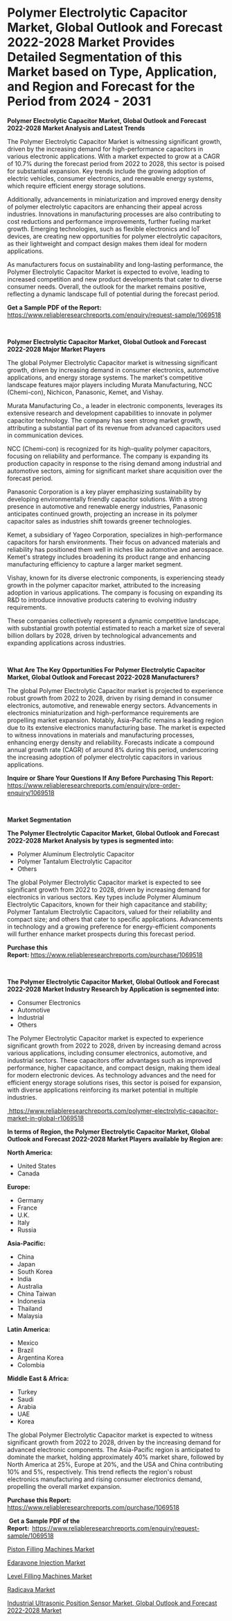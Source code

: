 <p><h1>Polymer Electrolytic Capacitor Market, Global Outlook and Forecast 2022-2028 Market Provides Detailed Segmentation of this Market based on Type, Application, and Region and Forecast for the Period from 2024 - 2031</h1></p><p><strong>Polymer Electrolytic Capacitor Market, Global Outlook and Forecast 2022-2028 Market Analysis and Latest Trends</strong></p>
<p><p>The Polymer Electrolytic Capacitor Market is witnessing significant growth, driven by the increasing demand for high-performance capacitors in various electronic applications. With a market expected to grow at a CAGR of 10.7% during the forecast period from 2022 to 2028, this sector is poised for substantial expansion. Key trends include the growing adoption of electric vehicles, consumer electronics, and renewable energy systems, which require efficient energy storage solutions.</p><p>Additionally, advancements in miniaturization and improved energy density of polymer electrolytic capacitors are enhancing their appeal across industries. Innovations in manufacturing processes are also contributing to cost reductions and performance improvements, further fueling market growth. Emerging technologies, such as flexible electronics and IoT devices, are creating new opportunities for polymer electrolytic capacitors, as their lightweight and compact design makes them ideal for modern applications. </p><p>As manufacturers focus on sustainability and long-lasting performance, the Polymer Electrolytic Capacitor Market is expected to evolve, leading to increased competition and new product developments that cater to diverse consumer needs. Overall, the outlook for the market remains positive, reflecting a dynamic landscape full of potential during the forecast period.</p></p>
<p><strong>Get a Sample PDF of the Report:&nbsp;</strong> <a href="https://www.reliableresearchreports.com/enquiry/request-sample/1069518?utm_campaign=5&utm_medium=2&utm_source=Github&utm_content=ia&utm_term=04122024&utm_id=polymer-electrolytic-capacitor-market-global-outlook-and-forecast-2022-2028">https://www.reliableresearchreports.com/enquiry/request-sample/1069518</a></p>
<p>&nbsp;</p>
<p><strong>Polymer Electrolytic Capacitor Market, Global Outlook and Forecast 2022-2028 Major Market Players</strong></p>
<p><p>The global Polymer Electrolytic Capacitor market is witnessing significant growth, driven by increasing demand in consumer electronics, automotive applications, and energy storage systems. The market's competitive landscape features major players including Murata Manufacturing, NCC (Chemi-con), Nichicon, Panasonic, Kemet, and Vishay.</p><p>Murata Manufacturing Co., a leader in electronic components, leverages its extensive research and development capabilities to innovate in polymer capacitor technology. The company has seen strong market growth, attributing a substantial part of its revenue from advanced capacitors used in communication devices.</p><p>NCC (Chemi-con) is recognized for its high-quality polymer capacitors, focusing on reliability and performance. The company is expanding its production capacity in response to the rising demand among industrial and automotive sectors, aiming for significant market share acquisition over the forecast period.</p><p>Panasonic Corporation is a key player emphasizing sustainability by developing environmentally friendly capacitor solutions. With a strong presence in automotive and renewable energy industries, Panasonic anticipates continued growth, projecting an increase in its polymer capacitor sales as industries shift towards greener technologies.</p><p>Kemet, a subsidiary of Yageo Corporation, specializes in high-performance capacitors for harsh environments. Their focus on advanced materials and reliability has positioned them well in niches like automotive and aerospace. Kemet's strategy includes broadening its product range and enhancing manufacturing efficiency to capture a larger market segment.</p><p>Vishay, known for its diverse electronic components, is experiencing steady growth in the polymer capacitor market, attributed to the increasing adoption in various applications. The company is focusing on expanding its R&D to introduce innovative products catering to evolving industry requirements.</p><p>These companies collectively represent a dynamic competitive landscape, with substantial growth potential estimated to reach a market size of several billion dollars by 2028, driven by technological advancements and expanding applications across industries.</p></p>
<p>&nbsp;</p>
<p><strong>What Are The Key Opportunities For Polymer Electrolytic Capacitor Market, Global Outlook and Forecast 2022-2028 Manufacturers?</strong></p>
<p><p>The global Polymer Electrolytic Capacitor market is projected to experience robust growth from 2022 to 2028, driven by rising demand in consumer electronics, automotive, and renewable energy sectors. Advancements in electronics miniaturization and high-performance requirements are propelling market expansion. Notably, Asia-Pacific remains a leading region due to its extensive electronics manufacturing base. The market is expected to witness innovations in materials and manufacturing processes, enhancing energy density and reliability. Forecasts indicate a compound annual growth rate (CAGR) of around 8% during this period, underscoring the increasing adoption of polymer electrolytic capacitors in various applications.</p></p>
<p><strong>Inquire or Share Your Questions If Any Before Purchasing This Report:</strong> <a href="https://www.reliableresearchreports.com/enquiry/pre-order-enquiry/1069518?utm_campaign=5&utm_medium=2&utm_source=Github&utm_content=ia&utm_term=04122024&utm_id=polymer-electrolytic-capacitor-market-global-outlook-and-forecast-2022-2028">https://www.reliableresearchreports.com/enquiry/pre-order-enquiry/1069518</a></p>
<p>&nbsp;</p>
<p><strong>Market Segmentation</strong></p>
<p><strong>The Polymer Electrolytic Capacitor Market, Global Outlook and Forecast 2022-2028 Market Analysis by types is segmented into:</strong></p>
<p><ul><li>Polymer Aluminum Electrolytic Capacitor</li><li>Polymer Tantalum Electrolytic Capacitor</li><li>Others</li></ul></p>
<p><p>The global Polymer Electrolytic Capacitor market is expected to see significant growth from 2022 to 2028, driven by increasing demand for electronics in various sectors. Key types include Polymer Aluminum Electrolytic Capacitors, known for their high capacitance and stability; Polymer Tantalum Electrolytic Capacitors, valued for their reliability and compact size; and others that cater to specific applications. Advancements in technology and a growing preference for energy-efficient components will further enhance market prospects during this forecast period.</p></p>
<p><strong>Purchase this Report:&nbsp;</strong><a href="https://www.reliableresearchreports.com/purchase/1069518?utm_campaign=5&utm_medium=2&utm_source=Github&utm_content=ia&utm_term=04122024&utm_id=polymer-electrolytic-capacitor-market-global-outlook-and-forecast-2022-2028">https://www.reliableresearchreports.com/purchase/1069518</a></p>
<p>&nbsp;</p>
<p><strong>The Polymer Electrolytic Capacitor Market, Global Outlook and Forecast 2022-2028 Market Industry Research by Application is segmented into:</strong></p>
<p><ul><li>Consumer Electronics</li><li>Automotive</li><li>Industrial</li><li>Others</li></ul></p>
<p><p>The Polymer Electrolytic Capacitor market is expected to experience significant growth from 2022 to 2028, driven by increasing demand across various applications, including consumer electronics, automotive, and industrial sectors. These capacitors offer advantages such as improved performance, higher capacitance, and compact design, making them ideal for modern electronic devices. As technology advances and the need for efficient energy storage solutions rises, this sector is poised for expansion, with diverse applications reinforcing its market potential in multiple industries.</p></p>
<p><a href="https://www.reliableresearchreports.com/polymer-electrolytic-capacitor-market-in-global-r1069518?utm_campaign=5&utm_medium=2&utm_source=Github&utm_content=ia&utm_term=04122024&utm_id=polymer-electrolytic-capacitor-market-global-outlook-and-forecast-2022-2028">&nbsp;https://www.reliableresearchreports.com/polymer-electrolytic-capacitor-market-in-global-r1069518</a></p>
<p><strong>In terms of Region, the Polymer Electrolytic Capacitor Market, Global Outlook and Forecast 2022-2028 Market Players available by Region are:</strong></p>
<p>
    <p> <strong> North America: </strong>
        <ul>
            <li>United States</li>
            <li>Canada</li>
        </ul>
        </p> 
    <p> <strong> Europe: </strong>
        <ul>
            <li>Germany</li>
            <li>France</li>
            <li>U.K.</li>
            <li>Italy</li>
            <li>Russia</li>
        </ul>
        </p> 
    <p> <strong> Asia-Pacific: </strong>
        <ul>
            <li>China</li>
            <li>Japan</li>
            <li>South Korea</li>
            <li>India</li>
            <li>Australia</li>
            <li>China Taiwan</li>
            <li>Indonesia</li>
            <li>Thailand</li>
            <li>Malaysia</li>
        </ul>
        </p> 
    <p> <strong> Latin America: </strong>
        <ul>
            <li>Mexico</li>
            <li>Brazil</li>
            <li>Argentina Korea</li>
            <li>Colombia</li>
        </ul>
        </p> 
    <p> <strong> Middle East & Africa: </strong>
        <ul>
            <li>Turkey</li>
            <li>Saudi</li>
            <li>Arabia</li>
            <li>UAE</li>
            <li>Korea</li>
        </ul>
    </p>
    </p>
<p><p>The global Polymer Electrolytic Capacitor market is expected to witness significant growth from 2022 to 2028, driven by the increasing demand for advanced electronic components. The Asia-Pacific region is anticipated to dominate the market, holding approximately 40% market share, followed by North America at 25%, Europe at 20%, and the USA and China contributing 10% and 5%, respectively. This trend reflects the region's robust electronics manufacturing and rising consumer electronics demand, propelling the overall market expansion.</p></p>
<p><strong>Purchase this Report: </strong><a href="https://www.reliableresearchreports.com/purchase/1069518?utm_campaign=5&utm_medium=2&utm_source=Github&utm_content=ia&utm_term=04122024&utm_id=polymer-electrolytic-capacitor-market-global-outlook-and-forecast-2022-2028">https://www.reliableresearchreports.com/purchase/1069518</a></p>
<p>&nbsp;<strong>Get a Sample PDF of the Report:&nbsp;&nbsp;</strong><a href="https://www.reliableresearchreports.com/enquiry/request-sample/1069518?utm_campaign=5&utm_medium=2&utm_source=Github&utm_content=ia&utm_term=04122024&utm_id=polymer-electrolytic-capacitor-market-global-outlook-and-forecast-2022-2028">https://www.reliableresearchreports.com/enquiry/request-sample/1069518</a></p>
<p><strong></strong></p>
<p><p><a href="https://www.linkedin.com/pulse/piston-filling-machines-market-growth-segmentation-teoxe?utm_campaign=5&utm_medium=2&utm_source=Github&utm_content=ia&utm_term=04122024&utm_id=polymer-electrolytic-capacitor-market-global-outlook-and-forecast-2022-2028">Piston Filling Machines Market</a></p><p><a href="https://issuu.com/reportprime-2/docs/edaravone-injection-market-size-2030.pptx?utm_campaign=5&utm_medium=2&utm_source=Github&utm_content=ia&utm_term=04122024&utm_id=polymer-electrolytic-capacitor-market-global-outlook-and-forecast-2022-2028">Edaravone Injection Market</a></p><p><a href="https://www.linkedin.com/pulse/global-level-filling-machines-market-opportunities-rsyke?utm_campaign=5&utm_medium=2&utm_source=Github&utm_content=ia&utm_term=04122024&utm_id=polymer-electrolytic-capacitor-market-global-outlook-and-forecast-2022-2028">Level Filling Machines Market</a></p><p><a href="https://issuu.com/reportprime-2/docs/radicava-market-size-2030.pptx?utm_campaign=5&utm_medium=2&utm_source=Github&utm_content=ia&utm_term=04122024&utm_id=polymer-electrolytic-capacitor-market-global-outlook-and-forecast-2022-2028">Radicava Market</a></p><p><a href="https://github.com/FlorianWolf90/Market-Research-Report-List-1/blob/main/industrial-ultrasonic-position-sensor-market-global-outlook-and-forecast-2022-2028-market.md?utm_campaign=5&utm_medium=2&utm_source=Github&utm_content=ia&utm_term=04122024&utm_id=polymer-electrolytic-capacitor-market-global-outlook-and-forecast-2022-2028">Industrial Ultrasonic Position Sensor Market, Global Outlook and Forecast 2022-2028 Market</a></p></p>